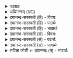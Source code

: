 <details><summary>पदपाठः</summary>

उ॒प॒प्र॒यन्त॒ इत्यु॑पऽप्र॒यन्तः॑। अ॒ध्व॒रम्। मन्त्र॑म्। वो॒चे॒म॒। अ॒ग्नये॑। आ॒रे। अ॒स्मेऽइत्य॒स्मे। च॒ शृ॒ण्व॒ते। ११।
</details>

<details><summary>अधिमन्त्रम् (VC)</summary>

- अग्निर्देवता
- गोतम ऋषिः
- निचृद् गायत्री
- षड्जः
</details>

<details><summary>दयानन्द-सरस्वती (हि) - विषयः</summary>

अब अगले मन्त्र में ईश्वर ने अपने स्वरूप का प्रकाश किया है ॥
</details>

<details><summary>दयानन्द-सरस्वती (हि) - पदार्थः</summary>

पदार्थान्वयभाषाः -  (अध्वरम्) क्रियामय यज्ञ को (उपप्रयन्तः) अच्छे प्रकार जानते हुए हम लोग (अस्मे) जो हम लोगों के (आरे) दूर वा (च) निकट में (शृण्वते) यथार्थ सत्यासत्य को सुननेवाले (अग्नये) विज्ञानस्वरूप अन्तर्यामी जगदीश्वर है, इसी के लिये (मन्त्रम्) ज्ञान को प्राप्त करानेवाले मन्त्रों को (वोचेम) नित्य उच्चारण वा विचार करें ॥११॥
</details>

<details><summary>दयानन्द-सरस्वती (हि) - भावार्थः</summary>

भावार्थभाषाः -  मनुष्यों को वेदमन्त्रों के साथ ईश्वर की स्तुति वा यज्ञ के अनुष्ठान को करके जो ईश्वर भीतर-बाहर सब जगह व्याप्त होकर सब व्यवहारों को सुनता वा जानता हुआ वर्त्तमान है, इस कारण उससे भय मानकर अधर्म करने की इच्छा भी न करनी चाहिये। जब मनुष्य परमात्मा को जानता है, तब समीपस्थ और जब नहीं जानता तब दूरस्थ है, ऐसा निश्चय जानना चाहिये ॥११॥
</details>

<details><summary>दयानन्द-सरस्वती (सं) - विषयः</summary>

अथेश्वरेण स्वस्वरूपमुपदिश्यते ॥
</details>

<details><summary>दयानन्द-सरस्वती (सं) - पदार्थः</summary>

पदार्थान्वयभाषाः -  अध्वरमुपप्रयन्तो वयमस्मे अस्माकमारे दूरे चात् समीपे शृण्वतेऽग्नये जगदीश्वराय मन्त्रं वोचेमोच्याम ॥११॥
</details>

<details><summary>दयानन्द-सरस्वती (सं) - भावार्थः</summary>

भावार्थभाषाः -  मनुष्यैर्वेदमन्त्रैरीश्वरस्य स्तुतियज्ञानुष्ठाने कृत्वा य ईश्वरोऽन्तर्बहिश्चाभिव्याप्य सर्वं शृण्वन् वर्तते, तस्माद् भीत्वा न कदाचिदधर्मं कर्त्तुमिच्छापि कार्या। यदा मनुष्य एतं जानाति तदा समीपस्थो यदैनं न जानाति, तदा दूरस्थ इति वेद्यम् ॥११॥
</details>

<details><summary>सविता जोशी ← दयानन्दः (म) - भावार्थः</summary>

भावार्थभाषाः -  माणसांनी वेदमंत्रांद्वारे ईश्वराची स्तुती व यज्ञाचे अनुष्ठान केले पाहिजे. ईश्वर सर्वत्र व्याप्त असून, तो सर्व व्यवहार जाणतो हे समजावे. त्याचे भय बाळगावे व कधीही अधर्माची इच्छा करू नये. मनुष्य जेव्हा परमेश्वराला जाणतो तेव्हा तो त्याच्याजवळ असतो व जेव्हा तो त्याला जाणत नाही तेव्हा त्याच्यापासून दूर असतो हे निश्चितपणे जाणले पाहिजे.
</details>